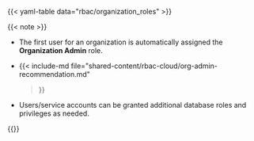 {{< yaml-table data="rbac/organization_roles" >}}

{{< note >}}
- The first user for an organization is automatically assigned the
  **Organization Admin** role.

- {{< include-md file="shared-content/rbac-cloud/org-admin-recommendation.md"
  >}}

- Users/service accounts can be granted additional database roles and privileges
  as needed.

{{</note>}}
